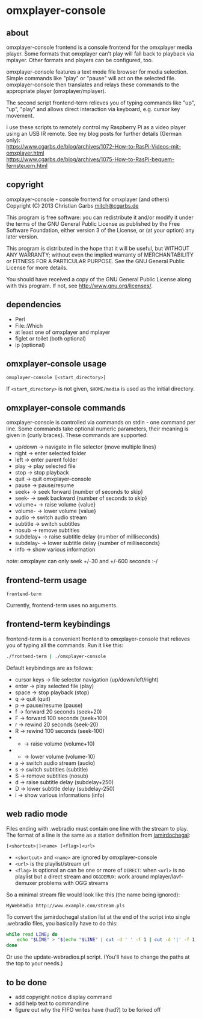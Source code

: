 omxplayer-console
=================

about
-----

omxplayer-console frontend is a console frontend for the omxplayer
media player.  Some formats that omxplayer can't play will fall
back to playback via mplayer.  Other formats and players can be
configured, too.

omxplayer-console features a text mode file browser for media
selection.  Simple commands like "play" or "pause" will act on
the selected file. omxplayer-console then translates and relays
these commands to the appropriate player (omxplayer/mplayer).

The second script frontend-term relieves you of typing commands
like "up", "up", "play" and allows direct interaction via keyboard,
e.g. cursor key movement.

I use these scripts to remotely control my Raspberry Pi as a video
player using an USB IR remote.  See my blog posts for further details
(German only):  
https://www.cgarbs.de/blog/archives/1072-How-to-RasPi-Videos-mit-omxplayer.html  
https://www.cgarbs.de/blog/archives/1075-How-to-RasPi-bequem-fernsteuern.html

copyright
---------

omxplayer-console - console frontend for omxplayer (and others)  
Copyright (C) 2013  Christian Garbs <mitch@cgarbs.de>

This program is free software: you can redistribute it and/or modify
it under the terms of the GNU General Public License as published by
the Free Software Foundation, either version 3 of the License, or
(at your option) any later version.

This program is distributed in the hope that it will be useful,
but WITHOUT ANY WARRANTY; without even the implied warranty of
MERCHANTABILITY or FITNESS FOR A PARTICULAR PURPOSE.  See the
GNU General Public License for more details.

You should have received a copy of the GNU General Public License
along with this program.  If not, see <http://www.gnu.org/licenses/>.

dependencies
------------

- Perl
- File::Which
- at least one of omxplayer and mplayer
- figlet or toilet (both optional)
- ip (optional)

omxplayer-console usage
-----------------------

```
omxplayer-console [<start_directory>]
```

If `<start_directory>` is not given, `$HOME/media` is used as the initial directory.

omxplayer-console commands
--------------------------

omxplayer-console is controlled via commands on stdin - one command
per line.  Some commands take optional numeric parameters, their
meaning is given in {curly braces}.  These commands are supported:

* up/down -> navigate in file selector {move multiple lines}
* right -> enter selected folder
* left -> enter parent folder
* play -> play selected file
* stop -> stop playback
* quit -> quit omxplayer-console
* pause -> pause/resume
* seek+ -> seek forward {number of seconds to skip}
* seek- -> seek backward {number of seconds to skip}
* volume+ -> raise volume {value}
* volume- -> lower volume {value}
* audio -> switch audio stream
* subtitle -> switch subtitles
* nosub -> remove subtitles
* subdelay+ -> raise subtitle delay {number of milliseconds}
* subdelay- -> lower subtitle delay {number of milliseconds}
* info -> show various information

note: omxplayer can only seek +/-30 and +/-600 seconds :-/

frontend-term usage
-------------------

```
frontend-term
```

Currently, frontend-term uses no arguments.


frontend-term keybindings
-------------------------

frontend-term is a convenient frontend to omxplayer-console that
relieves you of typing all the commands.  Run it like this:

```bash
./frontend-term | ./omxplayer-console
```

Default keybindings are as follows:

* cursor keys -> file selector navigation (up/down/left/right)
* enter -> play selected file (play)
* space -> stop playback (stop)
* q -> quit (quit)
* p -> pause/resume (pause)
* f -> forward 20 seconds (seek+20)
* F -> forward 100 seconds (seek+100)
* r -> rewind 20 seconds (seek-20)
* R -> rewind 100 seconds (seek-100)
* + -> raise volume (volume+10)
* - -> lower volume (volume-10)
* a -> switch audio stream (audio)
* s -> switch subtitles (subtitle)
* S -> remove subtitles (nosub)
* d -> raise subtitle delay (subdelay+250)
* D -> lower subtitle delay (subdelay-250)
* i -> show various informations (info)

web radio mode
--------------

Files ending with .webradio must contain one line with the stream to
play.  The format of a line is the same as a station definition from
[jamirdochegal](https://github.com/mmitch/jamirdochegal/):

    [<shortcut>|]<name> [<flag>]<url>
 
* `<shortcut>` and `<name>` are ignored by omxplayer-console
* `<url>` is the playlist/stream url
* `<flag>` is optional an can be one or more of
  `DIRECT`: when `<url>` is no playlist but a direct stream
  and
  `OGGDEMUX`: work around mplayer/lavf-demuxer problems with OGG streams

So a minimal stream file would look like this (the name being ignored):

    MyWebRadio http://www.example.com/stream.pls

To convert the jamirdochegal station list at the end of the script
into single .webradio files, you basically have to do this:

```bash
while read LINE; do
    echo "$LINE" > "$(echo "$LINE" | cut -d ' ' -f 1 | cut -d '|' -f 1).webradio"
done
```

Or use the update-webradios.pl script.  (You'll have to change the
paths at the top to your needs.)

to be done
----------

* add copyright notice display command
* add help text to commandline
* figure out why the FIFO writes have (had?) to be forked off
